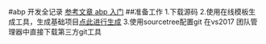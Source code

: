 #abp 开发全记录
[参考文章 abp 入门](http://http://www.cnblogs.com/mienreal/p/4532077.html)
##准备工作
 1.下载源码
 2.使用在线模板生成工具，生成基础项目[点此进行生成](https://aspnetboilerplate.com/Templates)
 3.使用sourcetree配置git  在vs2017 团队管理器中直接下载第三方git工具
  